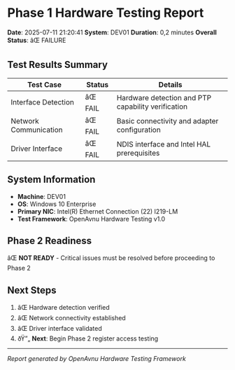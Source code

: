 ﻿# Phase 1 Hardware Testing Report

**Date**: 2025-07-11 21:20:41
**System**: DEV01
**Duration**: 0,2 minutes
**Overall Status**: âŒ FAILURE

## Test Results Summary

| Test Case | Status | Details |
|-----------|--------|---------|
| Interface Detection | âŒ FAIL | Hardware detection and PTP capability verification |
| Network Communication | âŒ FAIL | Basic connectivity and adapter configuration |
| Driver Interface | âŒ FAIL | NDIS interface and Intel HAL prerequisites |

## System Information

- **Machine**: DEV01
- **OS**: Windows 10 Enterprise
- **Primary NIC**: Intel(R) Ethernet Connection (22) I219-LM
- **Test Framework**: OpenAvnu Hardware Testing v1.0

## Phase 2 Readiness

âŒ **NOT READY** - Critical issues must be resolved before proceeding to Phase 2

## Next Steps

1. âŒ Hardware detection verified
2. âŒ Network connectivity established  
3. âŒ Driver interface validated
4. ðŸ”„ **Next**: Begin Phase 2 register access testing

---
*Report generated by OpenAvnu Hardware Testing Framework*
